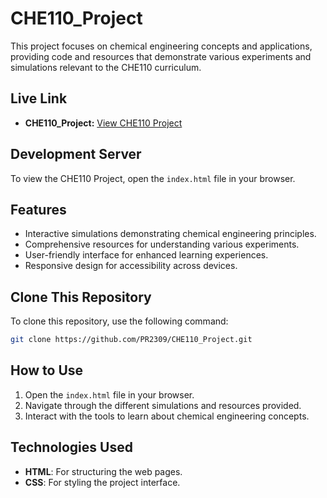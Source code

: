 # CHE110_Project

This project focuses on chemical engineering concepts and applications, providing code and resources that demonstrate various experiments and simulations relevant to the CHE110 curriculum.

## Live Link
- **CHE110_Project:** [View CHE110 Project](https://pr2309.github.io/CHE110_Project/)

## Development Server

To view the CHE110 Project, open the `index.html` file in your browser.

## Features
- Interactive simulations demonstrating chemical engineering principles.
- Comprehensive resources for understanding various experiments.
- User-friendly interface for enhanced learning experiences.
- Responsive design for accessibility across devices.

## Clone This Repository
To clone this repository, use the following command:
```bash
git clone https://github.com/PR2309/CHE110_Project.git
```

## How to Use
1. Open the `index.html` file in your browser.
2. Navigate through the different simulations and resources provided.
3. Interact with the tools to learn about chemical engineering concepts.

## Technologies Used
- **HTML**: For structuring the web pages.
- **CSS**: For styling the project interface.
